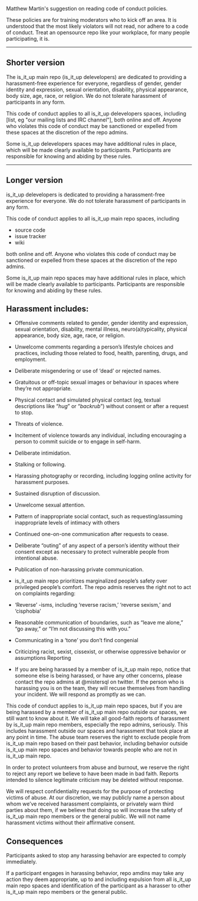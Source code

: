 Matthew Martin's suggestion on reading code of conduct policies.

These policies are for training moderators who to kick off an area. It is understood that the most likely violators will not read, nor adhere to a code of conduct. Treat an opensource repo like your workplace, for many people participating, it is.

----

Shorter version
---------------
The is_it_up main repo (is_it_up delevelopers) are dedicated to providing a harassment-free experience for everyone, regardless of gender, gender identity and expression, sexual orientation, disability, physical appearance, body size, age, race, or religion. We do not tolerate harassment of participants in any form.

This code of conduct applies to all is_it_up delevelopers spaces, including [list, eg "our mailing lists and IRC channel"], both online and off. Anyone who violates this code of conduct may be sanctioned or expelled from these spaces at the discretion of the repo admins.

Some is_it_up delevelopers spaces may have additional rules in place, which will be made clearly available to participants. Participants are responsible for knowing and abiding by these rules.

-----

Longer version
--------------
is_it_up delevelopers is dedicated to providing a harassment-free experience for everyone. We do not tolerate harassment of participants in any form.

This code of conduct applies to all is_it_up main repo spaces, including 

- source code
- issue tracker
- wiki

both online and off. Anyone who violates this code of conduct may be sanctioned or expelled from these spaces at the discretion of the repo admins.

Some is_it_up main repo spaces may have additional rules in place, which will be made clearly available to participants. Participants are responsible for knowing and abiding by these rules.

Harassment includes:
-------------------
* Offensive comments related to gender, gender identity and expression, sexual orientation, disability, mental illness, neuro(a)typicality, physical appearance, body size, age, race, or religion.
* Unwelcome comments regarding a person’s lifestyle choices and practices, including those related to food, health, parenting, drugs, and employment.
* Deliberate misgendering or use of ‘dead’ or rejected names.
* Gratuitous or off-topic sexual images or behaviour  in spaces where they’re not appropriate.
* Physical contact and simulated physical contact (eg, textual descriptions like “*hug*” or “*backrub*”) without consent or after a request to stop.
* Threats of violence.
* Incitement of violence towards any individual, including encouraging a person to commit suicide or to engage in self-harm.
* Deliberate intimidation.
* Stalking or following.
* Harassing photography or recording, including logging online activity for harassment purposes.
* Sustained disruption of discussion.
* Unwelcome sexual attention.
* Pattern of inappropriate social contact, such as requesting/assuming inappropriate levels of intimacy with others
* Continued one-on-one communication after requests to cease.
* Deliberate “outing” of any aspect of a person’s identity without their consent except as necessary to protect vulnerable people from intentional abuse.
* Publication of non-harassing private communication.
* is_it_up main repo prioritizes marginalized people’s safety over privileged people’s comfort. The repo admis reserves the right not to act on complaints regarding:

* ‘Reverse’ -isms, including ‘reverse racism,’ ‘reverse sexism,’ and ‘cisphobia’
* Reasonable communication of boundaries, such as “leave me alone,” “go away,” or “I’m not discussing this with you.”
* Communicating in a ‘tone’ you don’t find congenial
* Criticizing racist, sexist, cissexist, or otherwise oppressive behavior or assumptions
Reporting
* If you are being harassed by a member of is_it_up main repo, notice that someone else is being harassed, or have any other concerns, please contact the repo admins at @mistersql on twitter. If the person who is harassing you is on the team, they will recuse themselves from handling your incident. We will respond as promptly as we can.

This code of conduct applies to is_it_up main repo spaces, but if you are being harassed by a member of is_it_up main repo outside our spaces, we still want to know about it. We will take all good-faith reports of harassment by is_it_up main repo members, especially the repo admins, seriously. This includes harassment outside our spaces and harassment that took place at any point in time. The abuse team reserves the right to exclude people from is_it_up main repo based on their past behavior, including behavior outside is_it_up main repo spaces and behavior towards people who are not in is_it_up main repo.

In order to protect volunteers from abuse and burnout, we reserve the right to reject any report we believe to have been made in bad faith. Reports intended to silence legitimate criticism may be deleted without response.

We will respect confidentiality requests for the purpose of protecting victims of abuse. At our discretion, we may publicly name a person about whom we’ve received harassment complaints, or privately warn third parties about them, if we believe that doing so will increase the safety of is_it_up main repo members or the general public. We will not name harassment victims without their affirmative consent.

Consequences
------------
Participants asked to stop any harassing behavior are expected to comply immediately.

If a participant engages in harassing behavior, repo amdins may take any action they deem appropriate, up to and including expulsion from all is_it_up main repo spaces and identification of the participant as a harasser to other is_it_up main repo members or the general public.